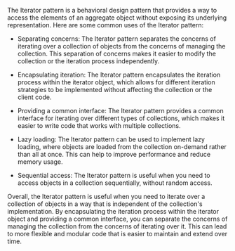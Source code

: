 The Iterator pattern is a behavioral design pattern that provides a way to access the elements of an aggregate object without exposing its underlying representation. Here are some common uses of the Iterator pattern:

- Separating concerns: The Iterator pattern separates the concerns of iterating over a collection of objects from the concerns of managing the collection. This separation of concerns makes it easier to modify the collection or the iteration process independently.


- Encapsulating iteration: The Iterator pattern encapsulates the iteration process within the iterator object, which allows for different iteration strategies to be implemented without affecting the collection or the client code.


- Providing a common interface: The Iterator pattern provides a common interface for iterating over different types of collections, which makes it easier to write code that works with multiple collections.


- Lazy loading: The Iterator pattern can be used to implement lazy loading, where objects are loaded from the collection on-demand rather than all at once. This can help to improve performance and reduce memory usage.


- Sequential access: The Iterator pattern is useful when you need to access objects in a collection sequentially, without random access.

Overall, the Iterator pattern is useful when you need to iterate over a collection of objects in a way that is independent of the collection's implementation. By encapsulating the iteration process within the iterator object and providing a common interface, you can separate the concerns of managing the collection from the concerns of iterating over it. This can lead to more flexible and modular code that is easier to maintain and extend over time.